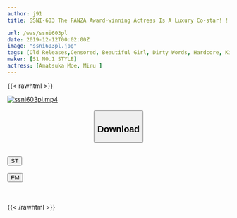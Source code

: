 ```yaml
---
author: j91
title: SSNI-603 The FANZA Award-winning Actress Is A Luxury Co-star! ! 360 ° Pleasure MAX Dream Reverse 3P That Is Simultaneously Slut From Top, Bottom, Front, Back, Left And Right

url: /was/ssni603pl
date: 2019-12-12T00:02:00Z
image: "ssni603pl.jpg"
tags: [Old Releases,Censored, Beautiful Girl, Dirty Words, Hardcore, Kiss, Nasty, Slut, Squirting]
maker: [S1 NO.1 STYLE]
actress: [Amatsuka Moe, Miru ]
---
```



{{< rawhtml >}}

<div class="video" data-videoid="K9w93XY2OAH0dYv">
    <a href="javascript:;">
        <img src="/was/ssni603pl/ssni603pl.jpg" width="WIDTH" height="HEIGHT" alt="ssni603pl.mp4" loading="lazy">
    </a>
</div>

<script type="text/javascript" src="https://j91.asia/asset/on-demand-st.js"></script>

<br>
  <link rel="stylesheet" href="https://j91.asia/asset/bs5.css">
  
  <center>
  <button class="btn btn-primary" type="button" data-bs-toggle="collapse" data-bs-target=".multi-collapse" aria-expanded="false" aria-controls="multiCollapseExample1 multiCollapseExample2"><h2>Download</h2></button></center>
</p>
<div class="row">
  <div class="col">
    <div class="collapse multi-collapse" id="multiCollapseExample1">
      <div class="card card-body">
	      	      <br>
<div class="buttons">  
<a href="https://streamtape.to/v/K9w93XY2OAH0dYv" target="_blank"><button class="btn-hover color-3"><i class="fa fa-download"></i> ST</button></a></div>
    </div>
  </div>
</div>
  <div class="col">
    <div class="collapse multi-collapse" id="multiCollapseExample2">
      <div class="card card-body">
	      <br>
<div class="buttons">
    <a href="https://filemoon.sx/d/18nelkr907r1" target="_blank"><button class="btn-hover color-8"><i class="fa fa-download"></i> FM</button></a></div>
<br><br>
      </div>
    </div>
  </div>
</div>

{{< /rawhtml >}}